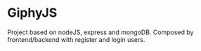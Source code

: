 # GiphyJS

Project based on nodeJS, express and mongoDB. Composed by frontend/backend with register and login users.